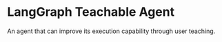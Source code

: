 # LangGraph Teachable Agent
An agent that can improve its execution capability through user teaching.